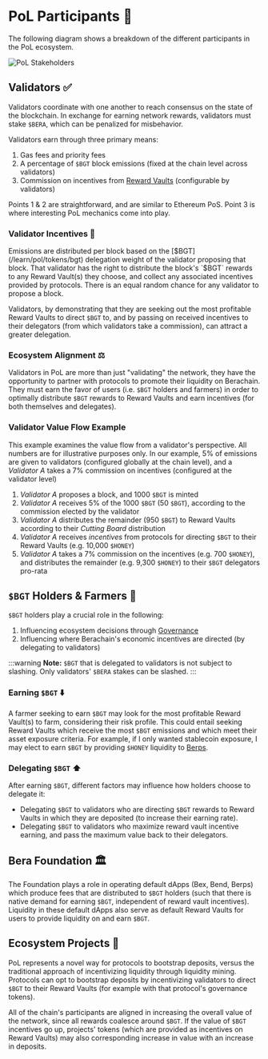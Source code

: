 # PoL Participants 👥

The following diagram shows a breakdown of the different participants in the PoL ecosystem.

![PoL Stakeholders](/assets/val-stakeholder-overview.png)

## Validators ✅

Validators coordinate with one another to reach consensus on the state of the blockchain. In exchange for earning network rewards, validators must stake `$BERA`, which can be penalized for misbehavior.

Validators earn through three primary means:

1. Gas fees and priority fees
2. A percentage of `$BGT` block emissions (fixed at the chain level across validators)
3. Commission on incentives from [Reward Vaults](/learn/pol/rewardvaults) (configurable by validators)

Points 1 & 2 are straightforward, and are similar to Ethereum PoS. Point 3 is where interesting PoL mechanics come into play.

### Validator Incentives 💎

Emissions are distributed per block based on the [$BGT](/learn/pol/tokens/bgt) delegation weight of the validator proposing that block. That validator has the right to distribute the block's `$BGT` rewards to any Reward Vault(s) they choose, and collect any associated incentives provided by protocols. There is an equal random chance for any validator to propose a block.

Validators, by demonstrating that they are seeking out the most profitable Reward Vaults to direct `$BGT` to, and by passing on received incentives to their delegators (from which validators take a commission), can attract a greater delegation.

### Ecosystem Alignment ⚖️

Validators in PoL are more than just "validating" the network, they have the opportunity to partner with protocols to promote their liquidity on Berachain. They must earn the favor of users (i.e. `$BGT` holders and farmers) in order to optimally distribute `$BGT` rewards to Reward Vaults and earn incentives (for both themselves and delegates).

### Validator Value Flow Example

This example examines the value flow from a validator's perspective. All numbers are for illustrative purposes only. In our example, 5% of emissions are given to validators (configured globally at the chain level), and a _Validator A_ takes a 7% commission on incentives (configured at the validator level)

1. _Validator A_ proposes a block, and 1000 `$BGT` is minted
2. _Validator A_ receives 5% of the 1000 `$BGT` (50 `$BGT`), according to the commission elected by the validator
3. _Validator A_ distributes the remainder (950 `$BGT`) to Reward Vaults according to their _Cutting Board_ distribution
4. _Validator A_ receives _incentives_ from protocols for directing `$BGT` to their Reward Vaults (e.g. 10,000 `$HONEY`)
5. _Validator A_ takes a 7% commission on the incentives (e.g. 700 `$HONEY`), and distributes the remainder (e.g. 9,300 `$HONEY`) to their `$BGT` delegators pro-rata

## `$BGT` Holders & Farmers 🥕

`$BGT` holders play a crucial role in the following:

1. Influencing ecosystem decisions through [Governance](/learn/governance/)
2. Influencing where Berachain's economic incentives are directed (by delegating to validators)

:::warning
**Note:** `$BGT` that is delegated to validators is not subject to slashing. Only validators' `$BERA` stakes can be slashed.
:::

### Earning `$BGT` ⬇️

A farmer seeking to earn `$BGT` may look for the most profitable Reward Vault(s) to farm, considering their risk profile. This could entail seeking Reward Vaults which receive the most `$BGT` emissions and which meet their asset exposure criteria. For example, if I only wanted stablecoin exposure, I may elect to earn `$BGT` by providing `$HONEY` liquidity to [Berps](/learn/dapps/berps).

### Delegating `$BGT` ⬆️

After earning `$BGT`, different factors may influence how holders choose to delegate it:

- Delegating `$BGT` to validators who are directing `$BGT` rewards to Reward Vaults in which they are deposited (to increase their earning rate).
- Delegating `$BGT` to validators who maximize reward vault incentive earning, and pass the maximum value back to their delegators.

## Bera Foundation 🏛️

The Foundation plays a role in operating default dApps (Bex, Bend, Berps) which produce fees that are distributed to `$BGT` holders (such that there is native demand for earning `$BGT`, independent of reward vault incentives). Liquidity in these default dApps also serve as default Reward Vaults for users to provide liquidity on and earn `$BGT`.

## Ecosystem Projects 🧸

PoL represents a novel way for protocols to bootstrap deposits, versus the traditional approach of incentivizing liquidity through liquidity mining. Protocols can opt to bootstrap deposits by incentivizing validators to direct `$BGT` to their Reward Vaults (for example with that protocol's governance tokens).

All of the chain's participants are aligned in increasing the overall value of the network, since all rewards coalesce around `$BGT`. If the value of `$BGT` incentives go up, projects' tokens (which are provided as incentives on Reward Vaults) may also corresponding increase in value with an increase in deposits.

